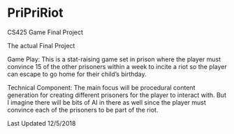 # PriPriRiot
CS425 Game Final Project

The actual Final Project

Game Play:
    This is a stat-raising game set in prison where the player must convince 15 of the other prisoners within a week to incite a riot so the player can escape to go home for their child’s birthday. 

Technical Component: 
    The main focus will be procedural content generation for creating different prisoners for the player to interact with. But I imagine there will be bits of AI in there as well since the player must convince each of the prisoners to be part of the riot. 
    
Last Updated 12/5/2018
